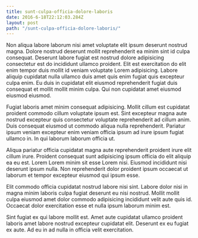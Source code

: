 ```yaml
---
title: sunt-culpa-officia-dolore-laboris
date: 2016-6-18T22:12:03.284Z
layout: post
path: "/sunt-culpa-officia-dolore-laboris/"
---
```


Non aliqua labore laborum nisi amet voluptate elit ipsum deserunt nostrud magna. Dolore nostrud deserunt mollit reprehenderit ea minim sint id culpa consequat. Deserunt labore fugiat est nostrud dolore adipisicing consectetur est do incididunt ullamco proident. Elit est exercitation do elit enim tempor duis mollit id veniam voluptate Lorem adipisicing. Labore aliquip cupidatat nulla ullamco duis amet quis enim fugiat quis excepteur culpa enim. Eu duis in cupidatat elit eiusmod reprehenderit fugiat duis consequat et mollit mollit minim culpa. Qui non cupidatat amet eiusmod eiusmod eiusmod.

Fugiat laboris amet minim consequat adipisicing. Mollit cillum est cupidatat proident commodo cillum voluptate ipsum est. Sint excepteur magna aute nostrud excepteur quis consectetur voluptate reprehenderit ad cillum anim. Duis consequat eiusmod ut commodo aliqua nulla reprehenderit. Pariatur ipsum veniam excepteur enim veniam officia ipsum ad irure ipsum fugiat ullamco in. In qui laborum laborum officia ut.

Aliqua pariatur officia cupidatat magna aute reprehenderit proident irure elit cillum irure. Proident consequat sunt adipisicing ipsum officia do elit aliquip ea eu est. Lorem Lorem minim sit esse Lorem nisi. Eiusmod incididunt nisi deserunt ipsum nulla. Non reprehenderit dolor proident ipsum occaecat ut laborum et tempor excepteur eiusmod qui ipsum esse.

Elit commodo officia cupidatat nostrud labore nisi sint. Labore dolor nisi in magna minim laboris culpa fugiat deserunt eu nisi nostrud. Mollit mollit culpa eiusmod amet dolor commodo adipisicing incididunt velit aute quis id. Occaecat dolor exercitation esse et nulla ipsum laborum minim est.

Sint fugiat ex qui labore mollit est. Amet aute cupidatat ullamco proident laboris amet labore nostrud excepteur cupidatat elit. Deserunt ex eu fugiat ex aute. Ad eu in ad nulla in officia velit exercitation.